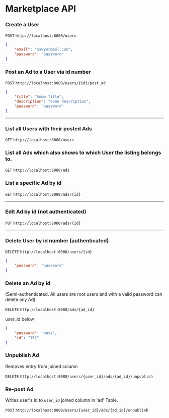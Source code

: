 # Marketplace API



### Create a User

`POST` `http://localhost:8080/users`
```JSON
{
    "email": "sawyer@aol.com",
    "password": "password"
}
```


### Post an Ad to a User via id number

`POST` `http://localhost:8080/users/{id}/post_ad`
```json
{
    "title": "Some Title",
    "description": "Some description",
    "password": "password"
}
```

---







### List all Users with their posted Ads

`GET` `http://localhost:8080/users`

### List all Ads which also shows to which User the listing belongs to.

`GET` `http://localhost:8080/ads`

### List a specific Ad by id

`GET` `http://localhost:8080/ads/{id}`

---






### Edit Ad by id (not authenticated)

`PUT` `http://localhost:8080/ads/{id}`

---






### Delete User by id number (authenticated)

`DELETE` `http://localhost:8080/users/{id}`

```json
{
    "password": "password"
}
```

### Delete an Ad by id 
(Semi-authenticated. All users are root users and with a valid password can delete any Ad)

`DELETE` `http://localhost:8080/ads/{ad_id}`

user_id below
```json
{
    "password": "pass",
    "id": "152"
}
```
### Unpublish Ad 
Removes entry from joined column

`DELETE` `http://localhost:8080/users/{user_id}/ads/{ad_id}/unpublish`

### Re-post Ad 
Writes user's id to `user_id` joined column in 'ad' Table.

`POST` `http://localhost:8080/users/{user_id}/ads/{ad_id}/unpublish`

